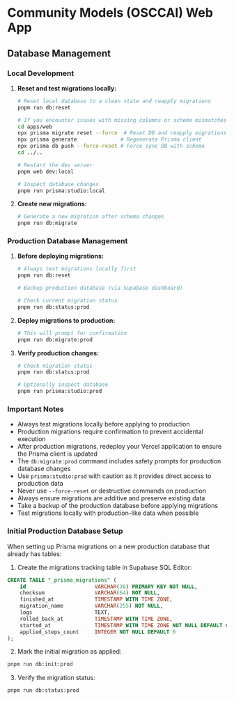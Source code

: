 # Community Models (OSCCAI) Web App

## Database Management

### Local Development

1. **Reset and test migrations locally:**

   ```bash
   # Reset local database to a clean state and reapply migrations
   pnpm run db:reset

   # If you encounter issues with missing columns or schema mismatches:
   cd apps/web
   npx prisma migrate reset --force  # Reset DB and reapply migrations
   npx prisma generate              # Regenerate Prisma client
   npx prisma db push --force-reset # Force sync DB with schema
   cd ../..

   # Restart the dev server
   pnpm web dev:local

   # Inspect database changes
   pnpm run prisma:studio:local
   ```

2. **Create new migrations:**
   ```bash
   # Generate a new migration after schema changes
   pnpm run db:migrate
   ```

### Production Database Management

1. **Before deploying migrations:**

   ```bash
   # Always test migrations locally first
   pnpm run db:reset

   # Backup production database (via Supabase dashboard)

   # Check current migration status
   pnpm run db:status:prod
   ```

2. **Deploy migrations to production:**

   ```bash
   # This will prompt for confirmation
   pnpm run db:migrate:prod
   ```

3. **Verify production changes:**

   ```bash
   # Check migration status
   pnpm run db:status:prod

   # Optionally inspect database
   pnpm run prisma:studio:prod
   ```

### Important Notes

- Always test migrations locally before applying to production
- Production migrations require confirmation to prevent accidental execution
- After production migrations, redeploy your Vercel application to ensure the Prisma client is updated
- The `db:migrate:prod` command includes safety prompts for production database changes
- Use `prisma:studio:prod` with caution as it provides direct access to production data
- Never use `--force-reset` or destructive commands on production
- Always ensure migrations are additive and preserve existing data
- Take a backup of the production database before applying migrations
- Test migrations locally with production-like data when possible

### Initial Production Database Setup

When setting up Prisma migrations on a new production database that already has tables:

1. Create the migrations tracking table in Supabase SQL Editor:

```sql
CREATE TABLE "_prisma_migrations" (
    id                      VARCHAR(36) PRIMARY KEY NOT NULL,
    checksum                VARCHAR(64) NOT NULL,
    finished_at             TIMESTAMP WITH TIME ZONE,
    migration_name          VARCHAR(255) NOT NULL,
    logs                    TEXT,
    rolled_back_at          TIMESTAMP WITH TIME ZONE,
    started_at              TIMESTAMP WITH TIME ZONE NOT NULL DEFAULT now(),
    applied_steps_count     INTEGER NOT NULL DEFAULT 0
);
```

2. Mark the initial migration as applied:

```bash
pnpm run db:init:prod
```

3. Verify the migration status:

```bash
pnpm run db:status:prod
```
